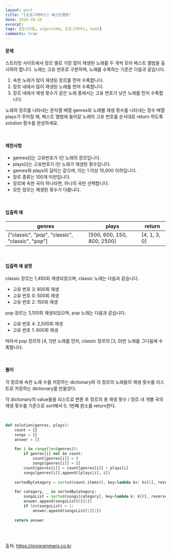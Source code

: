 ```yaml
---
layout: post
title: "[프로그래머스] 베스트앨범"
date: 2018-10-16
excerpt:
tags: [알고리즘, algorithm, 프로그래머스, hash]
comments: true
---
```


#### 문제

스트리밍 사이트에서 장르 별로 가장 많이 재생된 노래를 두 개씩 모아 베스트 앨범을 출시하려 합니다. 노래는 고유 번호로 구분하며, 노래를 수록하는 기준은 다음과 같습니다.

1. 속한 노래가 많이 재생된 장르를 먼저 수록합니다.
2. 장르 내에서 많이 재생된 노래를 먼저 수록합니다.
3. 장르 내에서 재생 횟수가 같은 노래 중에서는 고유 번호가 낮은 노래를 먼저 수록합니다.

노래의 장르를 나타내는 문자열 배열 genres와 노래별 재생 횟수를 나타내는 정수 배열 plays가 주어질 때, 베스트 앨범에 들어갈 노래의 고유 번호를 순서대로 return 하도록 solution 함수를 완성하세요.

<br/>

#### 제한사항

* genres[i]는 고유번호가 i인 노래의 장르입니다.
* plays[i]는 고유번호가 i인 노래가 재생된 횟수입니다.
* genres와 plays의 길이는 같으며, 이는 1 이상 10,000 이하입니다.
* 장르 종류는 100개 미만입니다.
* 장르에 속한 곡이 하나라면, 하나의 곡만 선택합니다.
* 모든 장르는 재생된 횟수가 다릅니다.

<br/>

#### 입출력 예

genres | plays | return
-------|-------|--------
["classic", "pop", "classic", "classic", "pop"] | [500, 600, 150, 800, 2500] | [4, 1, 3, 0]

<br/>

#### 입출력 예 설명

classic 장르는 1,450회 재생되었으며, classic 노래는 다음과 같습니다.

* 고유 번호 3: 800회 재생
* 고유 번호 0: 500회 재생
* 고유 번호 2: 150회 재생
  
pop 장르는 3,100회 재생되었으며, pop 노래는 다음과 같습니다.

* 고유 번호 4: 2,500회 재생
* 고유 번호 1: 600회 재생

따라서 pop 장르의 [4, 1]번 노래를 먼저, classic 장르의 [3, 0]번 노래를 그다음에 수록합니다.

<br/>

#### 풀이

각 장르에 속한 노래 수를 저장하는 dictionary와 각 장르의 노래들의 재생 횟수를 리스트로 저장하는 dictionary를 만들었다.

각 dictionary의 value들을 리스트로 변환 후 장르의 총 재생 횟수 / 장르 내 개별 곡의 재생 횟수를 기준으로 sort해서 0, 1번째 원소를 return한다.

<br/>

``` python
def solution(genres, plays):
    count = {}
    songs = {}
    answer = []
    
    for i in range(len(genres)):
        if genres[i] not in count:
            count[genres[i]] = 0
            songs[genres[i]] = []
        count[genres[i]] = count[genres[i]] + plays[i]
        songs[genres[i]].append([plays[i], i])
        
    sortedByCategory = sorted(count.items(), key=lambda kv: kv[1], reverse=True)
    
    for category, _ in sortedByCategory:
        songsList = sorted(songs[category], key=lambda k: k[0], reverse=True)
        answer.append(songsList[0][1])
        if len(songsList) > 1:
            answer.append(songsList[1][1])
    
    return answer
```

<br/>
<br/>

출처: https://programmers.co.kr
